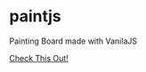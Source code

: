 # paintjs
Painting Board made with VanilaJS

[Check This Out!](https://typiespectre.github.io/paintjs/)
